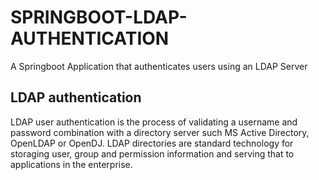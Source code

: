 # SPRINGBOOT-LDAP-AUTHENTICATION
A Springboot Application that authenticates users using an LDAP Server


## LDAP authentication
LDAP user authentication is the process of validating a username and password combination with a directory server such MS Active Directory, OpenLDAP or OpenDJ.
LDAP directories are standard technology for storaging user, group and permission information and serving that to applications in the enterprise.
